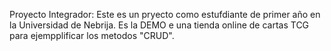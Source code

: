 Proyecto Integrador:
Este es un pryecto como estufdiante de primer año en la Universidad de Nebrija.
Es la DEMO e una tienda online de cartas TCG para ejempplificar los metodos "CRUD".
